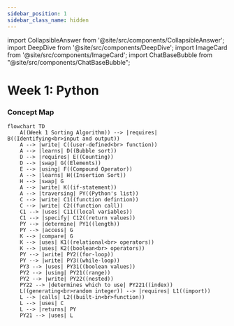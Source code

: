 ```yaml
---
sidebar_position: 1
sidebar_class_name: hidden
---
```


import CollapsibleAnswer from '@site/src/components/CollapsibleAnswer';
import DeepDive from '@site/src/components/DeepDive';
import ImageCard from '@site/src/components/ImageCard';
import ChatBaseBubble from "@site/src/components/ChatBaseBubble";

# Week 1: Python
<ChatBaseBubble/>

### Concept Map

```mermaid
flowchart TD
    A((Week 1 Sorting Algorithm)) --> |requires| B((Identifying<br>input and output))
    A --> |write| C((user-defined<br> function))
    A --> |learns| D((Bubble sort))
    D --> |requires| E((Counting))
    D --> |swap| G((Elements))
    E --> |using| F((Compound Operator))
    A --> |learns| H((Insertion Sort))
    H --> |swap| G
    A --> |write| K((if-statement))
    A --> |traversing| PY((Python's list))
    C --> |write| C1((function defintion))
    C --> |write| C2((function call))
    C1 --> |uses| C11((local variables))
    C1 --> |specify| C12((return values))
    PY --> |determine| PY1((length))
    PY --> |access| G
    K --> |compare| G
    K --> |uses| K1((relational<br> operators))
    K --> |uses| K2((boolean<br> operators))
    PY --> |write| PY2((for-loop))
    PY --> |write| PY3((while-loop))
    PY3 --> |uses| PY31((boolean values))
    PY2 --> |using| PY21((range))
    PY2 --> |write| PY22((nested))
    PY22 --> |determines which to use| PY221((index))
    L((generating<br>random integer)) --> |requires| L1((import))
    L --> |calls| L2((built-in<br>function))
    L --> |uses| C
    L --> |returns| PY
    PY21 --> |uses| L



```
